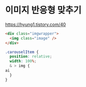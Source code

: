 # 이미지 반응형 맞추기

https://hyung1.tistory.com/40

```html
<div class="imgwrapper">
  <img class="image" />
</div>
```

```css
.carouselItem {
  position: relative;
  width: 100%;
  & > img {
ai
  }
}
```
